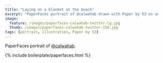 ```yaml
---
title: "Laying on a blanket at the beach"
excerpt: "PaperFaces portrait of @calwahab drawn with Paper by 53 on an iPad."
image: 
  feature: /images/paperfaces-calwahab-twitter-lg.jpg
  thumb: /images/paperfaces-calwahab-twitter-150.jpg
tags: [portrait, illustration, Paper by 53]
---
```


PaperFaces portrait of [@calwahab](http://twitter.com/calwahab).

{% include boilerplate/paperfaces.html %}